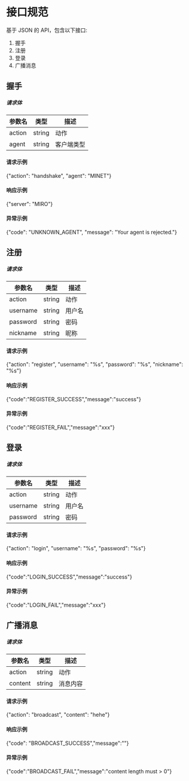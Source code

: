 # 接口规范

基于 JSON 的 API，包含以下接口:

1. 握手
1. 注册
1. 登录
1. 广播消息


## 握手

##### 请求体

参数名 | 类型 | 描述
---|---|---
action | string | 动作
agent | string | 客户端类型

#### 请求示例

{"action": "handshake", "agent": "MINET"}

#### 响应示例

{"server": "MIRO"}

#### 异常示例

{"code": "UNKNOWN_AGENT", "message": "Your agent is rejected."}


## 注册


##### 请求体

参数名 | 类型 | 描述
---|---|---
action | string | 动作
username | string | 用户名
password | string | 密码
nickname | string | 昵称


#### 请求示例

{"action": "register", "username": "%s", "password": "%s", "nickname": "%s"}

#### 响应示例

{"code":"REGISTER_SUCCESS","message":"success"}

#### 异常示例

{"code":"REGISTER_FAIL","message":"xxx"}

## 登录

##### 请求体

参数名 | 类型 | 描述
---|---|---
action | string | 动作
username | string | 用户名
password | string | 密码


#### 请求示例

{"action": "login", "username": "%s", "password": "%s"}

#### 响应示例

{"code":"LOGIN_SUCCESS","message":"success"}

#### 异常示例

{"code":"LOGIN_FAIL","message":"xxx"}

## 广播消息

##### 请求体

参数名 | 类型 | 描述
---|---|---
action | string | 动作
content | string | 消息内容

#### 请求示例

{"action": "broadcast", "content": "hehe"}

#### 响应示例

{"code": "BROADCAST_SUCCESS","message":""}

#### 异常示例

{"code":"BROADCAST_FAIL","message":"content length must > 0"}
